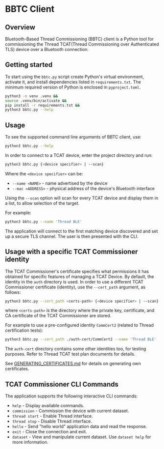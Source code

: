 # BBTC Client

## Overview

Bluetooth-Based Thread Commissioning (BBTC) client is a Python tool for commissioning the Thread TCAT(Thread Commissioning over Authenticated TLS) device over a Bluetooth connection.

## Getting started

To start using the `bbtc.py` script create Python's virtual environment, activate it, and install dependencies listed in `requirements.txt`. The minimum required version of Python is enclosed in `pyproject.toml`.

```bash
python3 -m venv .venv &&
source .venv/bin/activate &&
pip install -r requirements.txt &&
python3 bbtc.py --help
```

## Usage

To see the supported command line arguments of BBTC client, use:

```bash
python3 bbtc.py --help
```

In order to connect to a TCAT device, enter the project directory and run:

```bash
python3 bbtc.py {<device specifier> | --scan}
```

Where the `<device specifier>` can be:

- `--name <NAME>` - name advertised by the device
- `--mac <ADDRESS>` - physical address of the device's Bluetooth interface

Using the `--scan` option will scan for every TCAT device and display them in a list, to allow selection of the target.

For example:

```bash
python3 bbtc.py --name 'Thread BLE'
```

The application will connect to the first matching device discovered and set up a secure TLS channel. The user is then presented with the CLI.

## Usage with a specific TCAT Commissioner identity

The TCAT Commissioner's certificate specifies what permissions it has obtained for specific features of managing a TCAT Device. By default, the identity in the `auth` directory is used. In order to use a different TCAT Commissioner certificate (identity), use the `--cert_path` argument, as follows:

```bash
python3 bbtc.py --cert_path <certs-path> {<device specifier> | --scan}
```

where `<certs-path>` is the directory where the private key, certificate, and CA certificate of the TCAT Commissioner are stored.

For example to use a pre-configured identity `CommCert2` (related to Thread certification tests):

```bash
python3 bbtc.py --cert_path ./auth-cert/CommCert2 --name 'Thread BLE'
```

The `auth-cert` directory contains some other identities too, for testing purposes. Refer to Thread TCAT test plan documents for details.

See [GENERATING_CERTIFICATES.md](GENERATING_CERTIFICATES.md) for details on generating own certificates.

## TCAT Commissioner CLI Commands

The application supports the following interactive CLI commands:

- `help` - Display available commands.
- `commission` - Commission the device with current dataset.
- `thread start` - Enable Thread interface.
- `thread stop` - Disable Thread interface.
- `hello` - Send "hello world" application data and read the response.
- `exit` - Close the connection and exit.
- `dataset` - View and manipulate current dataset. Use `dataset help` for more information.
